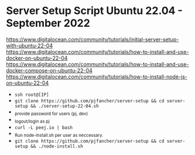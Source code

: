 # Server Setup Script Ubuntu 22.04 - September 2022

https://www.digitalocean.com/community/tutorials/initial-server-setup-with-ubuntu-22-04
https://www.digitalocean.com/community/tutorials/how-to-install-and-use-docker-on-ubuntu-22-04
https://www.digitalocean.com/community/tutorials/how-to-install-and-use-docker-compose-on-ubuntu-22-04
https://www.digitalocean.com/community/tutorials/how-to-install-node-js-on-ubuntu-22-04

- `ssh root@[IP]`
- `git clone https://github.com/pjfancher/server-setup && cd server-setup && ./server-setup-22-04.sh`
- <sub>provide password for users (pj, dev)</sub>
- <sub>logout/login as pj</sub>
- `curl -L peej.io | bash`
- <sub>Run node-install.sh per user as neccessary.</sub>
- `git clone https://github.com/pjfancher/server-setup && cd server-setup && ./node-install.sh`
